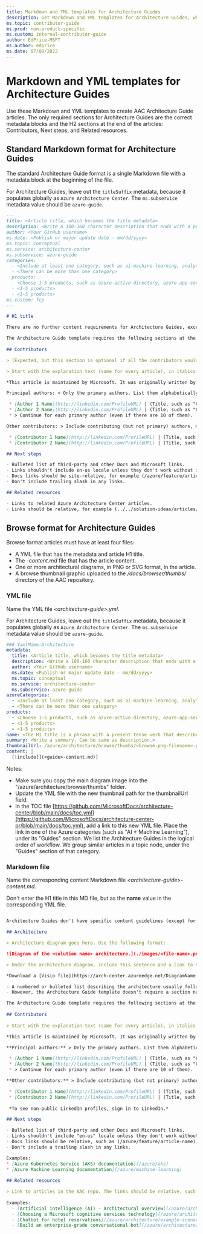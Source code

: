 ```yaml
---
title: Markdown and YML templates for Architecture Guides
description: Get Markdown and YML templates for Architecture Guides, which are articles that don't follow any of the other established AAC templates.
ms.topic: contributor-guide
ms.prod: non-product-specific
ms.custom: internal-contributor-guide
author: EdPrice-MSFT
ms.author: edprice
ms.date: 07/08/2022
---
```


# Markdown and YML templates for Architecture Guides

Use these Markdown and YML templates to create AAC Architecture Guide articles. The only required sections for Architecture Guides are the correct metadata blocks and the H2 sections at the end of the articles: Contributors, Next steps, and Related resources.

## Standard Markdown format for Architecture Guides

The standard Architecture Guide format is a single Markdown file with a metadata block at the beginning of the file.

For Architecture Guides, leave out the `titleSuffix` metadata, because it populates globally as `Azure Architecture Center`. The `ms.subservice` metadata value should be `azure-guide`.

```markdown
---
title: <Article title, which becomes the title metadata>
description: <Write a 100-160 character description that ends with a period and starts with a verb. This becomes the browse card description.>
author: <Your GitHub username>
ms.date: <Publish or major update date - mm/dd/yyyy>
ms.topic: conceptual
ms.service: architecture-center
ms.subservice: azure-guide
categories:
  - <Include at least one category, such as ai-machine-learning, analytics, compute, containers, databases, devops, hybrid, identity, integration, iot, networking, security, storage, and web>
  - <There can be more than one category>
  products:
  - <Choose 1-5 products, such as azure-active-directory, azure-app-service, azure-arc, azure-cosmos-db, azure-data-factory, azure-data-lake, azure-devops, azure-event-hubs, azure-firewall, azure-functions, azure-hdinsight, azure-iot, azure-sql-database, azure-storage, and azure-virtual-machines. If your product is not included here, inquire with our AAC team.>
  - <1-5 products>
  - <1-5 products>
ms.custom: fcp
---

# H1 title

There are no further content requirements for Architecture Guides, except to include the last few sections at the end, and to follow all general Azure Architecture Center content requirements.

The Architecture Guide template requires the following sections at the end of the article:
  
## Contributors

> (Expected, but this section is optional if all the contributors would prefer to not include it)

> Start with the explanation text (same for every article), in italics. Then include the "Principal authors" list and the "Additional contributors" list (if there are additional contributors) (all in plain text, not italics or bold). Link each contributor's name to the person's LinkedIn profile. After the name, place a pipe symbol ("|") with spaces, and then enter the person's title. We don't include the person's company, MVP status, or links to additional profiles. Implement this format:

*This article is maintained by Microsoft. It was originally written by the following contributors.*

Principal authors: > Only the primary authors. List them alphabetically, by last name. Use this format: Fname Lname. If the article gets rewritten, keep the original authors and add in the new one(s).

 * [Author 1 Name](http://linkedin.com/ProfileURL) | (Title, such as "Cloud Solution Architect")
 * [Author 2 Name](http://linkedin.com/ProfileURL) | (Title, such as "Cloud Solution Architect")
 * > Continue for each primary author (even if there are 10 of them).

Other contributors: > Include contributing (but not primary) authors, major editors (not minor edits), and technical reviewers. List them alphabetically, by last name. Use this format: Fname Lname. It's okay to add in newer contributors.

 * [Contributor 1 Name](http://linkedin.com/ProfileURL) | (Title, such as "Cloud Solution Architect")
 * [Contributor 2 Name](http://linkedin.com/ProfileURL) | (Title, such as "Cloud Solution Architect")

## Next steps

- Bulleted list of third-party and other Docs and Microsoft links.
- Links shouldn't include en-us locale unless they don't work without it.
- Docs links should be site-relative, for example (/azure/feature/article-name).
- Don't include trailing slash in any links.

## Related resources

- Links to related Azure Architecture Center articles.
- Links should be relative, for example (../../solution-ideas/articles/article-name.yml).

```

## Browse format for Architecture Guides

Browse format articles must have at least four files:

- A YML file that has the metadata and article H1 title.
- The *-content.md* file that has the article content.
- One or more architectural diagrams, in PNG or SVG format, in the article.
- A browse thumbnail graphic uploaded to the */docs/browser/thumbs/* directory of the AAC repository.

### YML file

Name the YML file *\<architecture-guide>.yml*.

For Architecture Guides, leave out the `titleSuffix` metadata, because it populates globally as `Azure Architecture Center`. The `ms.subservice` metadata value should be `azure-guide`.

```yml
### YamlMime:Architecture
metadata:
  title: <Article title, which becomes the title metadata>
  description: <Write a 100-160 character description that ends with a period and starts with a call to action. This becomes the browse card description.>
  author: <Your GitHub username>
  ms.date: <Publish or major update date - mm/dd/yyyy>
  ms.topic: conceptual
  ms.service: architecture-center
  ms.subservice: azure-guide
azureCategories:
  - <Include at least one category, such as ai-machine-learning, analytics, compute, containers, databases, devops, hybrid, identity, integration, iot, networking, security, storage, and web>
  - <There can be more than one category>
products:
  - <Choose 1-5 products, such as azure-active-directory, azure-app-service, azure-arc, azure-cosmos-db, azure-data-factory, azure-data-lake, azure-devops, azure-event-hubs, azure-firewall, azure-functions, azure-hdinsight, azure-iot, azure-sql-database, azure-storage, and azure-virtual-machines. If your product is not included here, inquire with our AAC team.>
  - <1-5 products>
  - <1-5 products>
name: <The H1 title is a phrase with a present tense verb that describes the scenario (no gerunds, "-ing" verbs). Example: "Use Azure monitoring to integrate security components">
summary: <Write a summary. Can be same as description.>
thumbnailUrl: /azure/architecture/browse/thumbs/<browse-png-filename>.png
content: |
  [!include[](<guide>-content.md)]
```

Notes:

* Make sure you copy the main diagram image into the "/azure/architecture/browse/thumbs" folder.
* Update the YML file with the new thumbnail path for the thumbnailUrl field.
* In the TOC file [https://github.com/MicrosoftDocs/architecture-center/blob/main/docs/toc.yml](https://github.com/MicrosoftDocs/architecture-center-pr/blob/main/docs/toc.yml), add a link to this new YML file. Place the link in one of the Azure categories (such as "AI + Machine Learning"), under its "Guides" section. We list the Architecture Guides in the logical order of workflow. We group similar articles in a topic node, under the "Guides" section of that category.

### Markdown file

Name the corresponding content Markdown file *\<architecture-guide>-content.md*.

Don't enter the H1 title in this MD file, but as the **name** value in the corresponding YML file.

```markdown

Architecture Guides don't have specific content guidelines (except for the three sections at the end), but they should fulfill all the general AAC content requirements.

## Architecture

> Architecture diagram goes here. Use the following format:

![Diagram of the <solution name> architecture.](./images/<file-name>.png)

> Under the architecture diagram, include this sentence and a link to the Visio file or the PowerPoint file: 

*Download a [Visio file](https://arch-center.azureedge.net/DiagramName.vsdx) of this architecture.*

- A numbered or bulleted list describing the architecture usually follows the diagram.
- However, the Architecture Guide template doesn't require a section named Architecture, nor a bulleted or numbered list.

The Architecture Guide template requires the following sections at the end of the article:
  
## Contributors
  
> Start with the explanation text (same for every article), in italics. Then include the "Principal authors" list and the "Additional contributors" list (if there are additional contributors). Link each contributor's name to the person's LinkedIn profile. After the name, place a pipe symbol ("|") with spaces, and then enter the person's title. We don't include the person's company, MVP status, or links to additional profiles. Implement this format:

*This article is maintained by Microsoft. It was originally written by the following contributors.*

**Principal authors:** > Only the primary authors. List them alphabetically, by last name. Use this format: Fname Lname. If the article gets rewritten, keep the original authors and add in the new one(s).

 * [Author 1 Name](http://linkedin.com/ProfileURL) | (Title, such as "Cloud Solution Architect")
 * [Author 2 Name](http://linkedin.com/ProfileURL) | (Title, such as "Cloud Solution Architect")
 * > Continue for each primary author (even if there are 10 of them).

**Other contributors:** > Include contributing (but not primary) authors, major editors (not minor edits), and technical reviewers. List them alphabetically, by last name. Use this format: Fname Lname. It's okay to add in newer contributors.

 * [Contributor 1 Name](http://linkedin.com/ProfileURL) | (Title, such as "Cloud Solution Architect")
 * [Contributor 2 Name](http://linkedin.com/ProfileURL) | (Title, such as "Cloud Solution Architect")
  
 *To see non-public LinkedIn profiles, sign in to LinkedIn.*

## Next steps

- Bulleted list of third-party and other Docs and Microsoft links.
- Links shouldn't include "en-us" locale unless they don't work without it.
- Docs links should be relative, such as (/azure/feature/article-name).
- Don't include a trailing slash in any links.

Examples:
* [Azure Kubernetes Service (AKS) documentation](/azure/aks)
* [Azure Machine Learning documentation](/azure/machine-learning)
  
## Related resources

> Link to articles in the AAC repo. The links should be relative, such as (../../solution-ideas/articles/<article-name>.yml).
  
Examples:
  - [Artificial intelligence (AI) - Architectural overview](/azure/architecture/data-guide/big-data/ai-overview)
  - [Choosing a Microsoft cognitive services technology](/azure/architecture/data-guide/technology-choices/cognitive-services)
  - [Chatbot for hotel reservations](/azure/architecture/example-scenario/ai/commerce-chatbot)
  - [Build an enterprise-grade conversational bot](/azure/architecture/reference-architectures/ai/conversational-bot)

```
